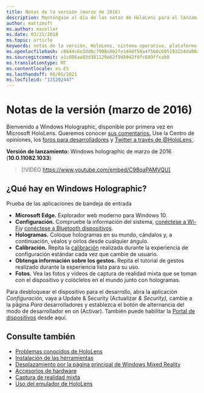 ```yaml
---
title: Notas de la versión (marzo de 2016)
description: Manténgase al día de las notas de HoloLens para el lanzamiento de HoloLens y Windows Holographic.
author: mattzmsft
ms.author: mazeller
ms.date: 03/21/2018
ms.topic: article
keywords: notas de la versión, HoloLens, sistema operativo, plataforma, características, compilación, inicio
ms.openlocfilehash: c8644c6e2dd6c7908c8b2fe1d4df59a4f560c605193224da88a6d79d2b58f49d
ms.sourcegitcommit: a1c086aa83d381129e62f9d8942f0fc889ffcab0
ms.translationtype: MT
ms.contentlocale: es-ES
ms.lasthandoff: 08/05/2021
ms.locfileid: "115202447"
---
```

# <a name="release-notes---march-2016"></a>Notas de la versión (marzo de 2016)

Bienvenido a Windows Holographic, disponible por primera vez en Microsoft HoloLens. Queremos conocer [sus comentarios.](/windows/mixed-reality/give-us-feedback) Use la Centro de opiniones, los [foros para desarrolladores](https://forums.hololens.com) y [Twitter a través de @HoloLens ](https://twitter.com/hololens).

**Versión de lanzamiento:** Windows holographic de marzo de 2016 (**10.0.11082.1033**)

>[!VIDEO https://www.youtube.com/embed/C98qaPAMVQU]

## <a name="whats-in-windows-holographic"></a>¿Qué hay en Windows Holographic?

Prueba de las aplicaciones de bandeja de entrada
* **Microsoft Edge.** Explorador web moderno para Windows 10.
* **Configuración.** Compruebe la información del sistema, [conéctese a Wi-Fi](/windows/mixed-reality/connecting-to-wi-fi-on-hololens)y [conéctese a Bluetooth dispositivos](/windows/mixed-reality/discover/hardware-accessories).
* **Hologramas.** Coloque hologramas en su mundo, cándalos y, a continuación, véalos y oirlos desde cualquier ángulo.
* **Calibración.** Repita la [calibración](/windows/mixed-reality/calibration) realizada durante la experiencia de configuración estándar cada vez que cambie de usuario.
* **Obtenga información sobre los gestos.** Repita el tutorial de gestos realizado durante la experiencia lista para su uso.
* **Fotos.** Vea las fotos y vídeos de captura de realidad mixta que se toman con el dispositivo y colóclelos en el mundo junto con hologramas.

Para desbloquear el dispositivo para el desarrollo, abra la aplicación *Configuración,* vaya a Update & Security (Actualizar *& Security),* cambie a la página *Para* desarrolladores y establezca el botón de alternancia del modo de desarrollador en on (Activar). También puede habilitar la [Portal de dispositivos](/windows/mixed-reality/develop/platform-capabilities-and-apis/using-the-windows-device-portal) desde aquí.

## <a name="see-also"></a>Consulte también
* [Problemas conocidos de HoloLens](/windows/mixed-reality/hololens-known-issues)
* [Instalación de las herramientas](/windows/mixed-reality/develop/install-the-tools)
* [Desplazamiento por la página principal de Windows Mixed Reality](/windows/mixed-reality/discover/navigating-the-windows-mixed-reality-home)
* [Accesorios de hardware](/windows/mixed-reality/discover/hardware-accessories)
* [Captura de realidad mixta](/windows/mixed-reality/mixed-reality-capture)
* [Uso del emulador de HoloLens](/windows/mixed-reality/develop/platform-capabilities-and-apis/using-the-hololens-emulator)